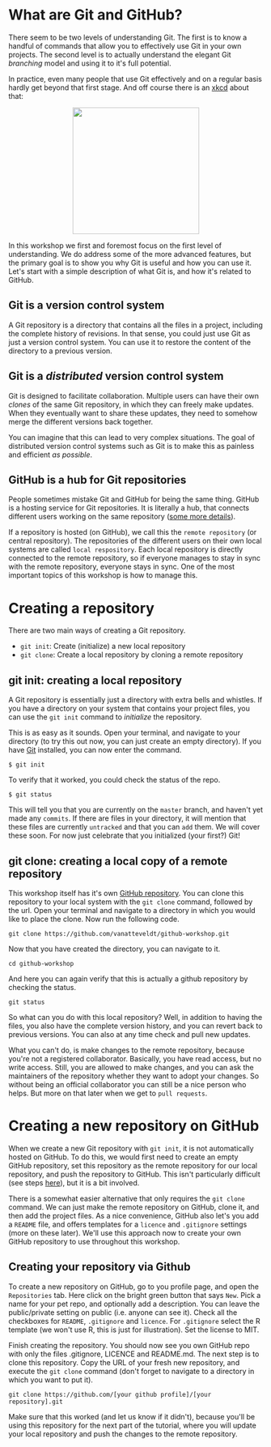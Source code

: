 # What are Git and GitHub?

There seem to be two levels of understanding Git.
The first is to know a handful of commands that allow you to effectively use
Git in your own projects. The second level is to actually understand the elegant 
Git *branching* model and using it to it's full potential.

In practice, even many people that use Git effectively and on a regular basis 
hardly get beyond that first stage. And off course there is an [xkcd](https://www.xkcd.com) about that:

<div style="text-align:center"><img src="https://imgs.xkcd.com/comics/git.png" width="250"/></div>

In this workshop we first and foremost focus on the first level of understanding.
We do address some of the more advanced features, but the primary goal is to show you
why Git is useful and how you can use it. Let's start with a simple description of what Git is, and how it's related to GitHub.

## Git is a version control system
A Git repository is a directory that contains all the files in a project,
including the complete history of revisions. 
In that sense, you could just use Git as just a version control system.
You can use it to restore the content of the directory to a previous version.

## Git is a *distributed* version control system
Git is designed to facilitate collaboration.
Multiple users can have their own *clones* of the same Git repository, in which
they can freely make updates. When they eventually want to share these updates,
they need to somehow merge the different versions back together.

You can imagine that this can lead to very complex situations. The goal of distributed
version control systems such as Git is to make this as painless and efficient
*as possible*.

## GitHub is a hub for Git repositories
People sometimes mistake Git and GitHub for being the same thing.
GitHub is a hosting service for Git repositories. 
It is literally a hub, that connects different users working
on the same repository ([some more details](https://www.sqlshack.com/integrating-azure-data-studio-with-git-and-github/)). 

If a repository is hosted (on GitHub), we call this the `remote repository` (or central repository). 
The repositories of the different users on their own local systems are called `local respository`.
Each local repository is directly connected to the remote repository, so if everyone manages to stay in sync with the remote repository, everyone stays in sync.
One of the most important topics of this workshop is how to manage this.

# Creating a repository

There are two main ways of creating a Git repository.

* `git init`: Create (initialize) a new local repository
* `git clone`: Create a local repository by cloning a remote repository


## git init: creating a local repository

A Git repository is essentially just a directory with extra bells and whistles. 
If you have a directory on your system that contains your project files, you can 
use the `git init` command to *initialize* the repository.

This is as easy as it sounds. Open your terminal, and navigate to your directory 
(to try this out now, you can just create an empty directory).
If you have [Git](https://github.com/git-guides/install-git) installed, you can now enter the command.

```
$ git init
```

To verify that it worked, you could check the status of the repo.

```
$ git status
```

This will tell you that you are currently on the `master` branch, and haven't
yet made any `commits`. If there are files in your directory, it will mention that
these files are currently `untracked` and that you can `add` them. We will
cover these soon. For now just celebrate that you initialized (your first?) Git!


## git clone: creating a local copy of a remote repository

This workshop itself has it's own [GitHub repository](https://github.com/vanatteveldt/github-workshop). 
You can clone this repository to your local system with the `git clone` command,
followed by the url.
Open your terminal and navigate to a directory in which you would like to place
the clone. Now run the following code.

```
git clone https://github.com/vanatteveldt/github-workshop.git
```

Now that you have created the directory, you can navigate to it.

```
cd github-workshop
```

And here you can again verify that this is actually a github repository by checking the status.

```
git status
```

So what can you do with this local repository? Well, in addition to having the files,
you also have the complete version history, and you can revert back to previous versions.
You can also at any time check and pull new updates. 

What you can't do, is make changes to the remote repository, because you're not
a registered collaborator. Basically, you have read access, but no write access.
Still, you are allowed to make changes, and you can ask the maintainers of the
repository whether they want to adopt your changes. So without being an official collaborator
you can still be a nice person who helps. But more on that later when we get to `pull requests`.


# Creating a new repository on GitHub

When we create a new Git repository with `git init`, it is not automatically hosted
on GitHub. 
To do this, we would first need to create an empty GitHub repository, set this repository
as the remote repository for our local repository, and push the repository to GitHub. 
This isn't particularly difficult (see steps [here](https://docs.github.com/en/github/importing-your-projects-to-github/adding-an-existing-project-to-github-using-the-command-line)), but it is a bit involved. 

There is a somewhat easier alternative that only requires the `git clone` command.
We can just make the remote repository on GitHub, clone it, and then add the project files.
As a nice convenience, GitHub also let's you add a `README` file, and offers templates for a `licence` and `.gitignore` settings (more on these later).
We'll use this approach now to create your own GitHub repository to use throughout this workshop.

## Creating your repository via Github

To create a new repository on GitHub, go to you profile page, and open the `Repositories` 
tab. Here click on the bright green button that says `New`. Pick a name for your pet
repo, and optionally add a description. You can leave the public/private setting on public (i.e. anyone can see it).
Check all the checkboxes for `README`, `.gitignore` and `licence`.
For `.gitignore` select the R template (we won't use R, this is just for illustration).
Set the license to MIT. 

Finish creating the repository. You should now see you own GitHub repo with only the files
.gitignore, LICENCE and README.md. The next step is to clone this repository.
Copy the URL of your fresh new repository, and execute the `git clone` command (don't 
forget to navigate to a directory in which you want to put it).

```
git clone https://github.com/[your github profile]/[your repository].git
```

Make sure that this worked (and let us know if it didn't), because you'll be using this
repository for the next part of the tutorial, where you will update your local repository
and push the changes to the remote repository.
